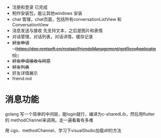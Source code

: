 * 注册和登录 已完成
* 制作安装包，能让其他windows 安装
* chat 管理，chat页面，包括所有conversationListView 和 ConversationView
* 消息发送与接收 先支持文本，之后是图片和表情
* 对话管理，对话列表，对话详情，缓存记录
* ~~好友申请（https://doc.rentsoft.cn/restapi/friendsManagement/getRecvApplication）~~
* ~~好友申请接收与同意~~
* ~~好友列表~~
* 好友详情展示
* friend.md


# 消息功能
golang 写一个简单的中间层，能login就行，编译为c-sharedLib，然后用flutter的 methodChannel来调用。走一遍看看有多难

用 cgo、methodChannel、学习下visualStudio加载dll的方法
